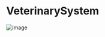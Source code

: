 # VeterinarySystem
![image](https://github.com/trzcinska-magdalena/VeterinarySystem/assets/109164652/478bd8d1-cd93-408b-ba9a-483a4b97fe81)
